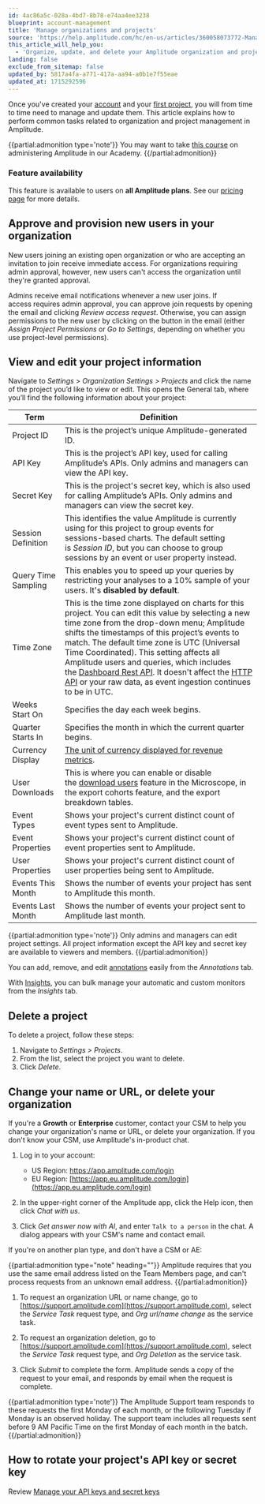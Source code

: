 ```yaml
---
id: 4ac86a5c-028a-4bd7-8b78-e74aa4ee3238
blueprint: account-management
title: 'Manage organizations and projects'
source: 'https://help.amplitude.com/hc/en-us/articles/360058073772-Manage-organizations-and-projects'
this_article_will_help_you:
  - 'Organize, update, and delete your Amplitude organization and projects'
landing: false
exclude_from_sitemap: false
updated_by: 5817a4fa-a771-417a-aa94-a0b1e7f55eae
updated_at: 1715292596
---
```

Once you've created your [account](/docs/get-started/create-a-new-account) and your [first project](/docs/get-started/create-project), you will from time to time need to manage and update them. This article explains how to perform common tasks related to organization and project management in Amplitude.

{{partial:admonition type='note'}}
You may want to take [this course](https://academy.amplitude.com/amplitude-analytics-admin-essentials) on administering Amplitude in our Academy.
{{/partial:admonition}}

### Feature availability

This feature is available to users on **all Amplitude plans**. See our [pricing page](https://amplitude.com/pricing) for more details.

## Approve and provision new users in your organization

New users joining an existing open organization or who are accepting an invitation to join receive immediate access. For organizations requiring admin approval, however, new users can't access the organization until they're granted approval. 

Admins receive email notifications whenever a new user joins. If access requires admin approval, you can approve join requests by opening the email and clicking *Review access request*. Otherwise, you can assign permissions to the new user by clicking on the button in the email (either *Assign Project Permissions* or *Go to Settings*, depending on whether you use project-level permissions).

## View and edit your project information

Navigate to *Settings* > *Organization* *Settings > Projects* and click the name of the project you’d like to view or edit. This opens the General tab, where you’ll find the following information about your project:

| **Term**            | **Definition**                                                                                                                                                                                                                                                                                                                                                                                                                                                                                                                                                                                 |
| ------------------- | ---------------------------------------------------------------------------------------------------------------------------------------------------------------------------------------------------------------------------------------------------------------------------------------------------------------------------------------------------------------------------------------------------------------------------------------------------------------------------------------------------------------------------------------------------------------------------------------------- |
| Project ID          | This is the project’s unique Amplitude-generated ID.                                                                                                                                                                                                                                                                                                                                                                                                                                                                                                                                           |
| API Key             | This is the project’s API key, used for calling Amplitude’s APIs. Only admins and managers can view the API key.                                                                                                                                                                                                                                                                                                                                                                                                                                                                               |
| Secret Key          | This is the project's secret key, which is also used for calling Amplitude’s APIs. Only admins and managers can view the secret key.                                                                                                                                                                                                                                                                                                                                                                                                                                                           |
| Session Definition  | This identifies the value Amplitude is currently using for this project to group events for sessions-based charts. The default setting is *Session ID*, but you can choose to group sessions by an event or user property instead.                                                                                                                                                                                                                                                                                                                                                             |
| Query Time Sampling | This enables you to speed up your queries by restricting your analyses to a 10% sample of your users. It's **disabled by default**.                                                                                                                                                                                                                                                                                                                                                                                                                                                           |
| Time Zone           | This is the time zone displayed on charts for this project. You can edit this value by selecting a new time zone from the drop-down menu; Amplitude shifts the timestamps of this project’s events to match. The default time zone is UTC (Universal Time Coordinated). This setting affects all Amplitude users and queries, which includes the [Dashboard Rest API](https://developers.amplitude.com/docs/dashboard-rest-api). It doesn't affect the [HTTP API](https://developers.amplitude.com/docs/http-api-v2) or your raw data, as event ingestion continues to be in UTC. |
| Weeks Start On      | Specifies the day each week begins.                                                                                                                                                                                                                                                                                                                                                                                                                                                                                                                                                            |
| Quarter Starts In   | Specifies the month in which the current quarter begins.                                                                                                                                                                                                                                                                                                                                                                                                                                                                                                                                       |
| Currency Display    | [The unit of currency displayed for revenue metrics](https://help.amplitude.com/hc/en-us/articles/15581410157339-Change-the-unit-of-currency-your-project-uses-).                                                                                                                                                                                                                                                                                                                                                                                                                              |
| User Downloads      | This is where you can enable or disable the [download users](https://help.amplitude.com/hc/en-us/articles/236032527#download-users) feature in the Microscope, in the export cohorts feature, and the export breakdown tables.                                                                                                                                                                                                                                                                                                                                                                 |
| Event Types         | Shows your project's current distinct count of event types sent to Amplitude.                                                                                                                                                                                                                                                                                                                                                                                                                                                                                                                  |
| Event Properties    | Shows your project's current distinct count of event properties sent to Amplitude.                                                                                                                                                                                                                                                                                                                                                                                                                                                                                                             |
| User Properties     | Shows your project's current distinct count of user properties being sent to Amplitude.                                                                                                                                                                                                                                                                                                                                                                                                                                                                                                        |
| Events This Month   | Shows the number of events your project has sent to Amplitude this month.                                                                                                                                                                                                                                                                                                                                                                                                                                                                                                                      |
| Events Last Month   | Shows the number of events your project sent to Amplitude last month.                                                                                                                                                                                                                                                                                                                                                                                                                                                                                                                          |

{{partial:admonition type='note'}}
Only admins and managers can edit project settings. All project information except the API key and secret key are available to viewers and members.
{{/partial:admonition}}

You can add, remove, and edit [annotations](/docs/analytics/microscope#add-annotation) easily from the *Annotations* tab.

With [Insights](/docs/analytics/insights), you can bulk manage your automatic and custom monitors from the *Insights* tab.

## Delete a project

To delete a project, follow these steps:

1. Navigate to *Settings > Projects*.
2. From the list, select the project you want to delete.
3. Click *Delete*.

## Change your name or URL, or delete your organization

If you're a **Growth** or **Enterprise** customer, contact your CSM to help you change your organization's name or URL, or delete your organization. If you don't know your CSM, use Amplitude's in-product chat.

1. Log in to your account:
   * US Region: [https://app.amplitude.com/login ](https://app.amplitude.com/login)
   * EU Region: [https://app.eu.amplitude.com/login](https://app.eu.amplitude.com/login)

2. In the upper-right corner of the Amplitude app, click the Help icon, then click *Chat with us*.
3. Click *Get answer now with AI*, and enter `Talk to a person` in the chat. A dialog appears with your CSM's name and contact email.

If you're on another plan type, and don't have a CSM or AE:

{{partial:admonition type="note" heading=""}}
Amplitude requires that you use the same email address listed on the Team Members page, and can't process requests from an unknown email address.
{{/partial:admonition}}

1. To request an organization URL or name change, go to [https://support.amplitude.com](https://support.amplitude.com), select the *Service Task* request type, and *Org url/name change* as the service task.

2. To request an organization deletion, go to [https://support.amplitude.com](https://support.amplitude.com), select the *Service Task* request type, and *Org Deletion* as the service task.

3. Click *Submit* to complete the form. Amplitude sends a copy of the request to your email, and responds by email when the request is complete.

{{partial:admonition type='note'}}
The Amplitude Support team responds to these requests the first Monday of each month, or the following Tuesday if Monday is an observed holiday. The support team includes all requests sent before 9 AM Pacific Time on the first Monday of each month in the batch. 
{{/partial:admonition}}

## How to rotate your project's API key or secret key

Review [Manage your API keys and secret keys](/docs/admin/account-management/manage-your-api-keys-and-secret-keys)